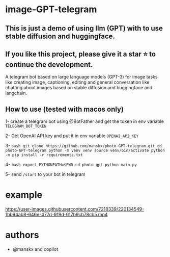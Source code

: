 # image-GPT-telegram

## This is just a demo of using llm (GPT) with to use stable diffusion and huggingface.
## If you like this project, please give it a star ⭐️ to continue the development.

A telegram bot based on large language models (GPT-3) for image tasks like creating image, captioning, editing and 
general conversation like chatting about images based on stable diffusion and huggingface and langchain.

## How to use (tested with macos only)

1- create a telegram bot using @BotFather and get the token in env variable `TELEGRAM_BOT_TOKEN`

2- Get OpenAI API key and put it in env variable `OPENAI_API_KEY`

3- ```bash
   git clone https://github.com/manskx/photo-GPT-telegram.git
   cd photo-GPT-telegram
   python -m venv venv
   source venv/bin/activate
   python -m pip install -r requirements.txt```
   
4- ```bash
    export PYTHONPATH=$PWD
    cd photo_gpt
    python main.py```

5- send `/start` to your bot in telegram

# example

https://user-images.githubusercontent.com/7218339/220134549-1bb94ab8-646e-477d-919d-617b9cb78cb5.mp4


# authors
- @manskx and copilot